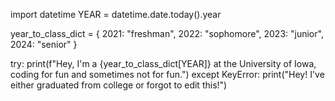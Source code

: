 import datetime
YEAR = datetime.date.today().year

year_to_class_dict = {
  2021: "freshman",
  2022: "sophomore",
  2023: "junior",
  2024: "senior"
  }

try:
  print(f"Hey, I'm a {year_to_class_dict[YEAR]} at the University of Iowa, coding for fun and sometimes not for fun.")
except KeyError:
  print("Hey! I've either graduated from college or forgot to edit this!")
